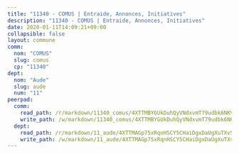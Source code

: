 ```yaml
---
title: "11340 - COMUS | Entraide, Annonces, Initiatives"
description: "11340 - COMUS | Entraide, Annonces, Initiatives"
date: 2020-01-11T14:09:21+09:00
collapsible: false
layout: commune
comm:
  nom: "COMUS"
  slug: comus
  cp: "11340"
dept:
  nom: "Aude"
  slug: aude
  num: "11"
peerpad:
  comm:
    read_path: /r/markdown/11340_comus/4XTTMBYGUkDuhQyVNdxvmT79udbk6NKVgxGMjGSt4E6ZXE2ef
    write_path: /w/markdown/11340_comus/4XTTMBYGUkDuhQyVNdxvmT79udbk6NKVgxGMjGSt4E6ZXE2ef-K3TgUw6jgEPBTKBgwjfz4DUJen6WEcwxFvGd2LmaFo9BRe3mk44h2XVevf93PWDH4eUhUrr6572TwYTe9aGuMiUvkUrGqBpV9mNJCTjqtrMgMqPCvwji3ravUK3EqkALBtKn79Bq
  dept:
    read_path: /r/markdown/11_aude/4XTTMAGp75xRqnHSCY5CHaiDgxDaUgXuTXvSZDHnY1JdjJiUk
    write_path: /w/markdown/11_aude/4XTTMAGp75xRqnHSCY5CHaiDgxDaUgXuTXvSZDHnY1JdjJiUk-K3TgUenjCPDfs1W21bst2JvrPDW324QBfMvPid11puzXxXGQEeNw9p4QtfnUhSn4LYSwR6UDBQmdr3wFq2CDRGqNz2QynSm58zgCpz2PKP6Y24UTpxW22MudfeZ339ZPKnHm6XTr
---
```


